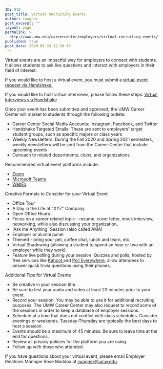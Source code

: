 ```yaml
---
ID: 810
post_title: Virtual Recruiting Events
author: rwagner
post_excerpt: ""
layout: page
permalink: >
  http://www.umw.edu/careercenter/employers/virtual-recruiting-events/
published: true
post_date: 2020-05-03 12:30:30
---
```

Virtual events are an impactful way for employers to connect with students. It allows students to ask live questions and interact with employers in their field of interest.

If you would like to host a virtual event, you must submit a <a href="https://support.joinhandshake.com/hc/en-us/articles/360045228793-Hosting-Virtual-Events-for-Core-Employers-">virtual event request via Handshake. </a>

If you would like to host virtual interviews, please follow these steps: <a href="https://support.joinhandshake.com/hc/en-us/articles/360045688654-Hosting-Virtual-Interviews">Virtual Interviews via Handshake</a>

Once your event has been submitted and approved, the UMW Career Center will market to students through the following outlets:
<ul>
 	<li>Career Center Social Media Accounts: Instagram, Facebook, and Twitter</li>
 	<li>Handshake Targeted Emails: These are sent to employers' target student groups, such as specific majors or class years</li>
 	<li>Weekly Newsletters: During the Fall 2020 and Spring 2021 semesters, weekly newsletters will be sent from the Career Center that include upcoming events</li>
 	<li>Outreach to related departments, clubs, and organizations</li>
</ul>
Recommended virtual event platforms include:
<ul>
 	<li><a href="https://zoom.us/">Zoom</a></li>
 	<li><a href="https://www.microsoft.com/en-us/microsoft-365/microsoft-teams/group-chat-software">Microsoft Teams</a></li>
 	<li><a href="https://www.webex.com/">WebEx</a></li>
</ul>
Creative Formats to Consider for your Virtual Event
<ul>
 	<li>Office Tour</li>
 	<li>A Day in the Life at "XYZ" Company</li>
 	<li>Open Office Hours</li>
 	<li>Focus on a career related topic - resume, cover letter, mock interview, networking, while also discussing your organization.</li>
 	<li>'Ask me Anything' Session (also called AMA)</li>
 	<li>Employer or alumni panel</li>
 	<li>Themed - bring your pet, coffee chat, lunch and learn, etc.</li>
 	<li>
<div>Virtual Shadowing (allowing a student to spend an hour or two with an employer while they work)</div></li>
 	<li>Feature live polling during your session. Quizzes and polls, hosted by free services like <a href="https://kahoot.com/">Kahoot </a>and <a href="https://www.polleverywhere.com/">Poll Everywhere</a>, allow attendees to answer quick trivia questions using their phones.</li>
</ul>
Additional Tips for Virtual Events
<ul>
 	<li>Be creative in your session title.</li>
 	<li>Be sure to test your audio and video at least 20 minutes prior to your event.</li>
 	<li>Record your session. You may be able to use it for additional recruiting purposes. The UMW Career Center may also request to record some of the sessions in order to keep a database of employer sessions.</li>
 	<li>Schedule at a time that does not conflict with class schedules. Consider evenings or weekends. Tuesday-Thursday are typically the best days to host a session.</li>
 	<li>Events should be a maximum of 45 minutes. Be sure to leave time at the end for questions.</li>
 	<li>Review all privacy policies for the platform you are using.</li>
 	<li>Follow up with those who attended.</li>
</ul>
If you have questions about your virtual event, please email Employer Relations Manager Rose Maddox at <a href="mailto:rwagner@umw.edu">rwagner@umw.edu</a>.

&nbsp;